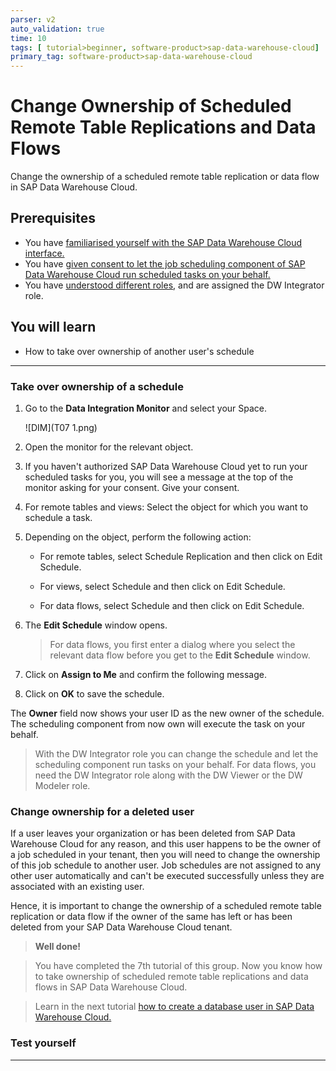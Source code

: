 ```yaml
---
parser: v2
auto_validation: true
time: 10
tags: [ tutorial>beginner, software-product>sap-data-warehouse-cloud]
primary_tag: software-product>sap-data-warehouse-cloud
---
```


# Change Ownership of Scheduled Remote Table Replications and Data Flows
<!-- description --> Change the ownership of a scheduled remote table replication or data flow in SAP Data Warehouse Cloud.

## Prerequisites
 - You have [familiarised yourself with the SAP Data Warehouse Cloud interface.](data-warehouse-cloud-2-interface)
 - You have [given consent to let the job scheduling component of SAP Data Warehouse Cloud run scheduled tasks on your behalf.](data-warehouse-cloud-intro2-login-profilesettings)
 - You have [understood different roles](data-warehouse-cloud-3-add-users), and are assigned the DW Integrator role.

## You will learn
  - How to take over ownership of another user's schedule

---

### Take over ownership of a schedule


1. Go to the **Data Integration Monitor** and select your Space.

    ![DIM](T07 1.png)

2. Open the monitor for the relevant object.

3. If you haven't authorized SAP Data Warehouse Cloud yet to run your scheduled tasks for you, you will see a message at the top of the monitor asking for your consent. Give your consent.

4. For remote tables and views: Select the object for which you want to schedule a task.

5. Depending on the object, perform the following action:

    -	For remote tables, select Schedule Replication and then click on Edit Schedule.

    -	For views, select Schedule and then click on Edit Schedule.

    -	For data flows, select Schedule and then click on Edit Schedule.


6. The **Edit Schedule** window opens.

    > For data flows, you first enter a dialog where you select the relevant data flow before you get to the **Edit Schedule** window.

7. Click on **Assign to Me** and confirm the following message.

8. Click on **OK** to save the schedule.

The **Owner** field now shows your user ID as the new owner of the schedule. The scheduling component from now own will execute the task on your behalf.

> With the DW Integrator role you can change the schedule and let the scheduling component run tasks on your behalf. For data flows, you need the DW Integrator role along with the DW Viewer or the DW Modeler role.



### Change ownership for a deleted user


If a user leaves your organization or has been deleted from SAP Data Warehouse Cloud for any reason, and this user happens to be the owner of a job scheduled in your tenant, then you will need to change the ownership of this job schedule to another user. Job schedules are not assigned to any other user automatically and can't be executed successfully unless they are associated with an existing user.

Hence, it is important to change the ownership of a scheduled remote table replication or data flow if the owner of the same has left or has been deleted from your SAP Data Warehouse Cloud tenant.


>**Well done!**

> You have completed the 7th tutorial of this group. Now you know how to take ownership of scheduled remote table replications and data flows in SAP Data Warehouse Cloud.

> Learn in the next tutorial [how to create a database user in SAP Data Warehouse Cloud.](data-warehouse-cloud-intro8-create-databaseuser)



### Test yourself





---
